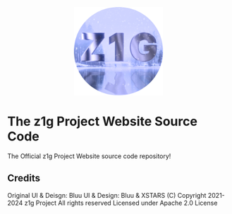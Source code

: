 <p align="center"><img src="static/assets/img/logo.png" height="200">
</p>

# The z1g Project Website Source Code

The Official z1g Project Website source code repository!

## Credits

Original UI & Deisgn: Bluu
UI & Design: Bluu & XSTARS
(C) Copyright 2021-2024 z1g Project All rights reserved
Licensed under Apache 2.0 License
